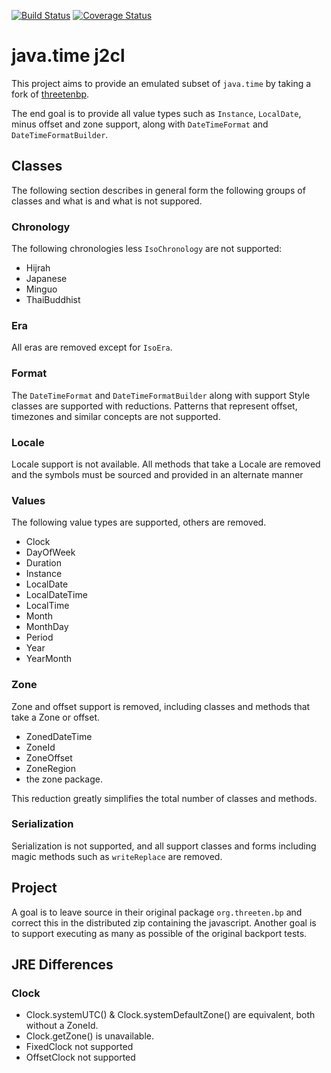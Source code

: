 [![Build Status](https://travis-ci.com/mP1/java-time-j2cl.svg?branch=master)](https://travis-ci.com/mP1/java-time-j2cl.svg?branch=master)
[![Coverage Status](https://coveralls.io/repos/github/mP1/java-time-j2cl/badge.svg?branch=master)](https://coveralls.io/github/mP1/java-time-j2cl?branch=master)

# java.time j2cl

This project aims to provide an emulated subset of `java.time` by taking a fork of [threetenbp](https://github.com/ThreeTen/threetenbp).

The end goal is to provide all value types such as `Instance`, `LocalDate`, minus offset and zone support, along with
`DateTimeFormat` and `DateTimeFormatBuilder`. 


## Classes

The following section describes in general form the following groups of classes and what is and what is not suppored.



### Chronology

The following chronologies less `IsoChronology` are not supported:

- Hijrah
- Japanese
- Minguo
- ThaiBuddhist



### Era

All eras are removed except for `IsoEra`.



### Format

The `DateTimeFormat` and `DateTimeFormatBuilder` along with support Style classes are supported with reductions. Patterns
that represent offset, timezones and similar concepts are not supported.



### Locale

Locale support is not available. All methods that take a Locale are removed and the symbols must be sourced and provided
in an alternate manner



### Values

The following value types are supported, others are removed.

- Clock
- DayOfWeek
- Duration
- Instance
- LocalDate
- LocalDateTime
- LocalTime
- Month
- MonthDay
- Period
- Year
- YearMonth



### Zone

Zone and offset support is removed, including classes and methods that take a Zone or offset.

- ZonedDateTime
- ZoneId
- ZoneOffset
- ZoneRegion
- the zone package.

This reduction greatly simplifies the total number of classes and methods.



### Serialization

Serialization is not supported, and all support classes and forms including magic methods such as `writeReplace` are removed.



## Project

A goal is to leave source in their original package `org.threeten.bp` and correct this in the distributed zip containing 
the javascript. Another goal is to support executing as many as possible of the original backport tests.


## JRE Differences

### Clock

- Clock.systemUTC() & Clock.systemDefaultZone() are equivalent, both without a ZoneId.
- Clock.getZone() is unavailable.
- FixedClock not supported
- OffsetClock not supported
